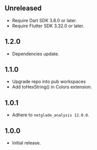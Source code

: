 ## Unreleased
- Require Dart SDK 3.8.0 or later.
- Require Flutter SDK 3.32.0 or later.

## 1.2.0
- Dependencies update.

## 1.1.0
- Upgrade repo into pub workspaces
- Add toHexString() in Colors extension.

## 1.0.1
- Adhere to `netglade_analysis 12.0.0`.

## 1.0.0
- Initial release.
